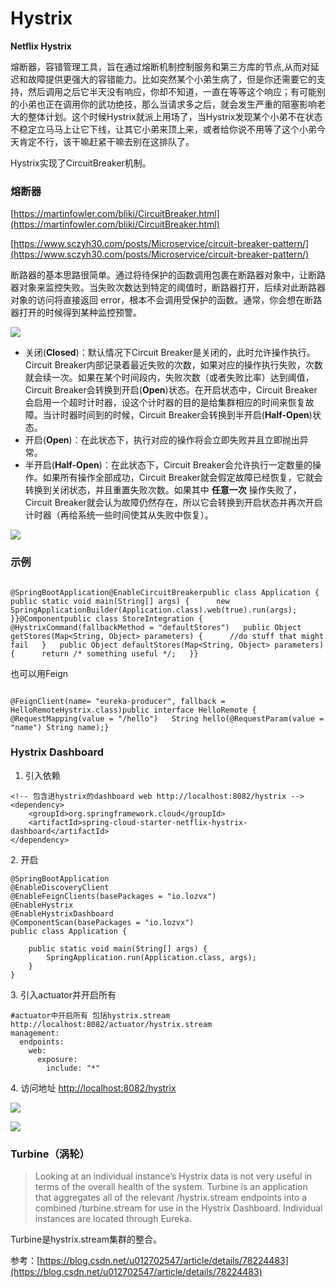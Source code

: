 # Hystrix

**Netflix Hystrix**

熔断器，容错管理工具，旨在通过熔断机制控制服务和第三方库的节点,从而对延迟和故障提供更强大的容错能力。比如突然某个小弟生病了，但是你还需要它的支持，然后调用之后它半天没有响应，你却不知道，一直在等等这个响应；有可能别的小弟也正在调用你的武功绝技，那么当请求多之后，就会发生严重的阻塞影响老大的整体计划。这个时候Hystrix就派上用场了，当Hystrix发现某个小弟不在状态不稳定立马马上让它下线，让其它小弟来顶上来，或者给你说不用等了这个小弟今天肯定不行，该干嘛赶紧干嘛去别在这排队了。

Hystrix实现了CircuitBreaker机制。

### 熔断器

[https://martinfowler.com/bliki/CircuitBreaker.html](https://martinfowler.com/bliki/CircuitBreaker.html)

[https://www.sczyh30.com/posts/Microservice/circuit-breaker-pattern/](https://www.sczyh30.com/posts/Microservice/circuit-breaker-pattern/)



断路器的基本思路很简单。通过将待保护的函数调用包裹在断路器对象中，让断路器对象来监控失败。当失败次数达到特定的阈值时，断路器打开，后续对此断路器对象的访问将直接返回 error，根本不会调用受保护的函数。通常，你会想在断路器打开的时候得到某种监控预警。  


![](../../.gitbook/assets/image%20%2811%29.png)





* 关闭\(**Closed**\)：默认情况下Circuit Breaker是关闭的，此时允许操作执行。Circuit Breaker内部记录着最近失败的次数，如果对应的操作执行失败，次数就会续一次。如果在某个时间段内，失败次数（或者失败比率）达到阈值，Circuit Breaker会转换到开启\(**Open**\)状态。在开启状态中，Circuit Breaker会启用一个超时计时器，设这个计时器的目的是给集群相应的时间来恢复故障。当计时器时间到的时候，Circuit Breaker会转换到半开启\(**Half-Open**\)状态。
* 开启\(**Open**\)：在此状态下，执行对应的操作将会立即失败并且立即抛出异常。
* 半开启\(**Half-Open**\)：在此状态下，Circuit Breaker会允许执行一定数量的操作。如果所有操作全部成功，Circuit Breaker就会假定故障已经恢复，它就会转换到关闭状态，并且重置失败次数。如果其中 **任意一次** 操作失败了，Circuit Breaker就会认为故障仍然存在，所以它会转换到开启状态并再次开启计时器（再给系统一些时间使其从失败中恢复）。

![](../../.gitbook/assets/image%20%2820%29.png)



### 示例

```text
​
@SpringBootApplication@EnableCircuitBreakerpublic class Application {   public static void main(String[] args) {      new SpringApplicationBuilder(Application.class).web(true).run(args);   }}@Componentpublic class StoreIntegration {   @HystrixCommand(fallbackMethod = "defaultStores")   public Object getStores(Map<String, Object> parameters) {      //do stuff that might fail   }   public Object defaultStores(Map<String, Object> parameters) {      return /* something useful */;   }}
```

也可以用Feign

```text

@FeignClient(name= "eureka-producer", fallback = HelloRemoteHystrix.class)public interface HelloRemote {   @RequestMapping(value = "/hello")   String hello(@RequestParam(value = "name") String name);}
```



### Hystrix Dashboard

1. 引入依赖

```text
<!-- 包含进hystrix的dashboard web http://localhost:8082/hystrix -->
<dependency>
    <groupId>org.springframework.cloud</groupId>
    <artifactId>spring-cloud-starter-netflix-hystrix-dashboard</artifactId>
</dependency>
```

 2. 开启

```text
@SpringBootApplication
@EnableDiscoveryClient
@EnableFeignClients(basePackages = "io.lozvx")
@EnableHystrix
@EnableHystrixDashboard
@ComponentScan(basePackages = "io.lozvx")
public class Application {
    
    public static void main(String[] args) {
        SpringApplication.run(Application.class, args);
    }
}
```

 3.  引入actuator并开启所有

```text
#actuator中开启所有 包括hystrix.stream http://localhost:8082/actuator/hystrix.stream
management:
  endpoints:
    web:
      exposure:
        include: "*"
```

 4. 访问地址 [http://localhost:8082/hystrix](http://localhost:8082/hystrix)

![](../../.gitbook/assets/image%20%2821%29.png)

![](../../.gitbook/assets/image%20%2814%29.png)



### Turbine（涡轮）

> Looking at an individual instance’s Hystrix data is not very useful in terms of the overall health of the system. Turbine is an application that aggregates all of the relevant /hystrix.stream endpoints into a combined /turbine.stream for use in the Hystrix Dashboard. Individual instances are located through Eureka.

Turbine是hystrix.stream集群的整合。

参考：[https://blog.csdn.net/u012702547/article/details/78224483](https://blog.csdn.net/u012702547/article/details/78224483)

